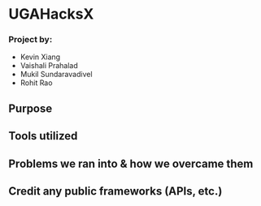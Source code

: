 # UGAHacksX
### Project by:

- Kevin Xiang
- Vaishali Prahalad
- Mukil Sundaravadivel
- Rohit Rao


## Purpose
## Tools utilized
## Problems we ran into & how we overcame them
## Credit any public frameworks (APIs, etc.)
